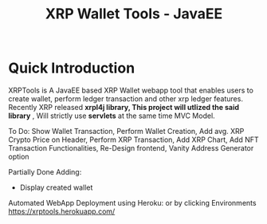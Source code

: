 <h1 align="center"> XRP Wallet Tools - JavaEE</h1> <br>

# Quick Introduction

XRPTools is A JavaEE based XRP Wallet webapp tool that enables users to create wallet, perform ledger transaction and other xrp ledger features. Recently XRP released
**xrpl4j library, This project will utlized the said library** , Will strictly use **servlets** at the same time MVC Model.


To Do: Show Wallet Transaction, Perform Wallet Creation, Add avg. XRP Crypto Price on Header, Perform XRP Transaction, Add XRP Chart, Add NFT Transaction Functionalities, Re-Design frontend, Vanity Address Generator option

Partially Done Adding:

* Display created wallet

Automated WebApp Deployment using Heroku: or by clicking Environments
https://xrptools.herokuapp.com/
